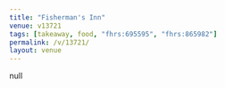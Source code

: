 ```yaml
---
title: "Fisherman's Inn"
venue: v13721
tags: [takeaway, food, "fhrs:695595", "fhrs:865982"]
permalink: /v/13721/
layout: venue
---
```

null